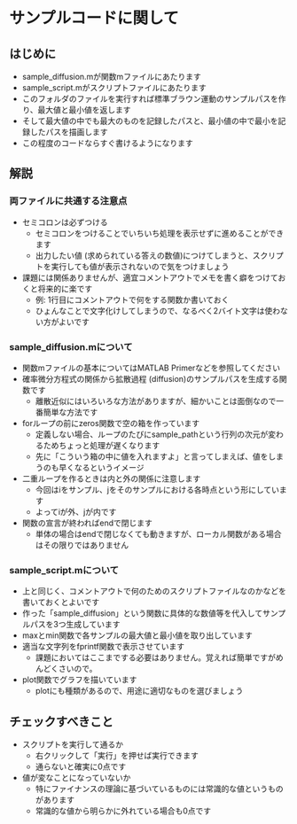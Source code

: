 # サンプルコードに関して
## はじめに
- sample_diffusion.mが関数mファイルにあたります
- sample_script.mがスクリプトファイルにあたります
- このフォルダのファイルを実行すれば標準ブラウン運動のサンプルパスを作り、最大値と最小値を返します
- そして最大値の中でも最大のものを記録したパスと、最小値の中で最小を記録したパスを描画します
- この程度のコードならすぐ書けるようになります

## 解説
### 両ファイルに共通する注意点
- セミコロンは必ずつける
  - セミコロンをつけることでいちいち処理を表示せずに進めることができます
  - 出力したい値 (求められている答えの数値)につけてしまうと、スクリプトを実行しても値が表示されないので気をつけましょう
- 課題には関係ありませんが、適宜コメントアウトでメモを書く癖をつけておくと将来的に楽です
  - 例: 1行目にコメントアウトで何をする関数か書いておく
  - ひょんなことで文字化けしてしまうので、なるべく2バイト文字は使わない方がよいです

### sample_diffusion.mについて
- 関数mファイルの基本についてはMATLAB Primerなどを参照してください
- 確率微分方程式の関係から拡散過程 (diffusion)のサンプルパスを生成する関数です
  - 離散近似にはいろいろな方法がありますが、細かいことは面倒なので一番簡単な方法です
- forループの前にzeros関数で空の箱を作っています
  - 定義しない場合、ループのたびにsample_pathという行列の次元が変わるためちょっと処理が遅くなります
  - 先に「こういう箱の中に値を入れますよ」と言ってしまえば、値をしまうのも早くなるというイメージ
- 二重ループを作るときは内と外の関係に注意します
  - 今回はiをサンプル、jをそのサンプルにおける各時点という形にしています
  - よってiが外、jが内です
- 関数の宣言が終わればendで閉じます
  - 単体の場合はendで閉じなくても動きますが、ローカル関数がある場合はその限りではありません

### sample_script.mについて
- 上と同じく、コメントアウトで何のためのスクリプトファイルなのかなどを書いておくとよいです
- 作った「sample_diffusion」という関数に具体的な数値等を代入してサンプルパスを3つ生成しています
- maxとmin関数で各サンプルの最大値と最小値を取り出しています
- 適当な文字列をfprintf関数で表示させています
  - 課題においてはここまでする必要はありません。覚えれば簡単ですがめんどくさいので。
- plot関数でグラフを描いています
  - plotにも種類があるので、用途に適切なものを選びましょう
  
## チェックすべきこと
- スクリプトを実行して通るか
  - 右クリックして「実行」を押せば実行できます
  - 通らないと確実に0点です
- 値が変なことになっていないか
  - 特にファイナンスの理論に基づいているものには常識的な値というものがあります
  - 常識的な値から明らかに外れている場合も0点です
